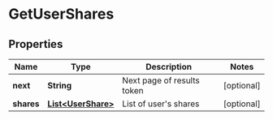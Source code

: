 

# GetUserShares


## Properties

| Name | Type | Description | Notes |
|------------ | ------------- | ------------- | -------------|
|**next** | **String** | Next page of results token |  [optional] |
|**shares** | [**List&lt;UserShare&gt;**](UserShare.md) | List of user&#39;s shares |  [optional] |



